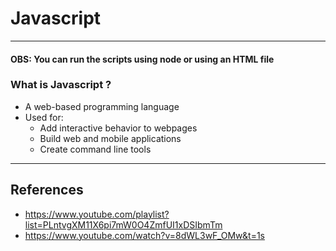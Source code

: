 # Javascript
---
#### OBS: You can run the scripts using node or using an HTML file
### What is Javascript ?
- A web-based programming language
- Used for:
	- Add interactive behavior to webpages
	- Build web and mobile applications
	- Create command line tools

---
## References
- https://www.youtube.com/playlist?list=PLntvgXM11X6pi7mW0O4ZmfUI1xDSIbmTm
- https://www.youtube.com/watch?v=8dWL3wF_OMw&t=1s